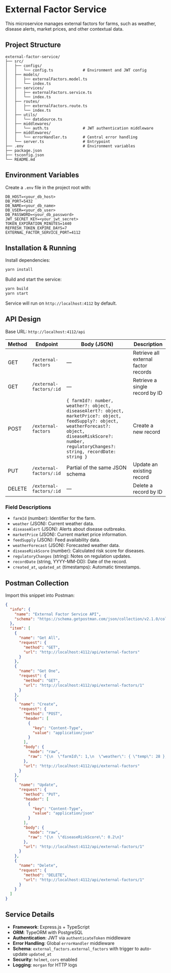 # External Factor Service

This microservice manages external factors for farms, such as weather, disease alerts, market prices, and other contextual data.

## Project Structure

```plaintext
external-factor-service/
├── src/
│   ├── configs/
│   │   └── config.ts             # Environment and JWT config
│   ├── models/
│   │   ├── externalFactors.model.ts
│   │   └── index.ts
│   ├── services/
│   │   ├── externalFactors.service.ts
│   │   └── index.ts
│   ├── routes/
│   │   ├── externalFactors.route.ts
│   │   └── index.ts
│   ├── utils/
│   │   └── dataSource.ts
│   ├── middlewares/
│   │   └── auth.ts               # JWT authentication middleware
│   ├── middlewares/
│   │   └── errorHandler.ts       # Central error handling
│   └── server.ts                 # Entrypoint
├── .env                          # Environment variables
├── package.json
├── tsconfig.json
└── README.md
```

## Environment Variables
Create a `.env` file in the project root with:

```dotenv
DB_HOST=<your_db_host>
DB_PORT=5432
DB_NAME=<your_db_name>
DB_USER=<your_db_user>
DB_PASSWORD=<your_db_password>
JWT_SECRET_KEY=<your_jwt_secret>
TOKEN_EXPIRATION_MINUTES=1440
REFRESH_TOKEN_EXPIRE_DAYS=7
EXTERNAL_FACTOR_SERVICE_PORT=4112
```

## Installation & Running

Install dependencies:

```bash
yarn install
```

Build and start the service:

```bash
yarn build
yarn start
```

Service will run on `http://localhost:4112` by default.

## API Design

Base URL: `http://localhost:4112/api`

| Method | Endpoint                    | Body (JSON)                                                                                                      | Description                                 |
| ------ | --------------------------- | ----------------------------------------------------------------------------------------------------------------- | ------------------------------------------- |
| GET    | `/external-factors`         | —                                                                                                                 | Retrieve all external factor records        |
| GET    | `/external-factors/:id`     | —                                                                                                                 | Retrieve a single record by ID              |
| POST   | `/external-factors`         | `{ farmId?: number, weather?: object, diseaseAlert?: object, marketPrice?: object, feedSupply?: object, weatherForecast?: object, diseaseRiskScore?: number, regulatoryChanges?: string, recordDate: string }` | Create a new record                         |
| PUT    | `/external-factors/:id`     | Partial of the same JSON schema                                                                                  | Update an existing record                   |
| DELETE | `/external-factors/:id`     | —                                                                                                                 | Delete a record by ID                       |

### Field Descriptions

- `farmId` (number): Identifier for the farm.
- `weather` (JSON): Current weather data.
- `diseaseAlert` (JSON): Alerts about disease outbreaks.
- `marketPrice` (JSON): Current market price information.
- `feedSupply` (JSON): Feed availability data.
- `weatherForecast` (JSON): Forecasted weather data.
- `diseaseRiskScore` (number): Calculated risk score for diseases.
- `regulatoryChanges` (string): Notes on regulation updates.
- `recordDate` (string, YYYY-MM-DD): Date of the record.
- `created_at`, `updated_at` (timestamps): Automatic timestamps.

## Postman Collection

Import this snippet into Postman:

```json
{
  "info": {
    "name": "External Factor Service API",
    "schema": "https://schema.getpostman.com/json/collection/v2.1.0/collection.json"
  },
  "item": [
    {
      "name": "Get All",
      "request": {
        "method": "GET",
        "url": "http://localhost:4112/api/external-factors"
      }
    },
    {
      "name": "Get One",
      "request": {
        "method": "GET",
        "url": "http://localhost:4112/api/external-factors/1"
      }
    },
    {
      "name": "Create",
      "request": {
        "method": "POST",
        "header": [
          {
            "key": "Content-Type",
            "value": "application/json"
          }
        ],
        "body": {
          "mode": "raw",
          "raw": "{\n  \"farmId\": 1,\n  \"weather\": { \"temp\": 28 },\n  \"recordDate\": \"2025-06-27\"\n}"
        },
        "url": "http://localhost:4112/api/external-factors"
      }
    },
    {
      "name": "Update",
      "request": {
        "method": "PUT",
        "header": [
          {
            "key": "Content-Type",
            "value": "application/json"
          }
        ],
        "body": {
          "mode": "raw",
          "raw": "{\n  \"diseaseRiskScore\": 0.2\n}"
        },
        "url": "http://localhost:4112/api/external-factors/1"
      }
    },
    {
      "name": "Delete",
      "request": {
        "method": "DELETE",
        "url": "http://localhost:4112/api/external-factors/1"
      }
    }
  ]
}

```

## Service Details

- **Framework**: Express.js + TypeScript
- **ORM**: TypeORM with PostgreSQL
- **Authentication**: JWT via `authenticateToken` middleware
- **Error Handling**: Global `errorHandler` middleware
- **Schema**: `external_factors.external_factors` with trigger to auto-update `updated_at`
- **Security**: `helmet`, `cors` enabled
- **Logging**: `morgan` for HTTP logs

```